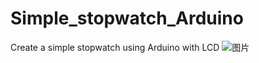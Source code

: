 # Simple_stopwatch_Arduino
Create a simple stopwatch using Arduino with LCD
![图片](https://github.com/yliu213/Simple_stopwatch_Arduino/assets/129010520/4967d675-0fec-4604-a223-aa839667821f)
